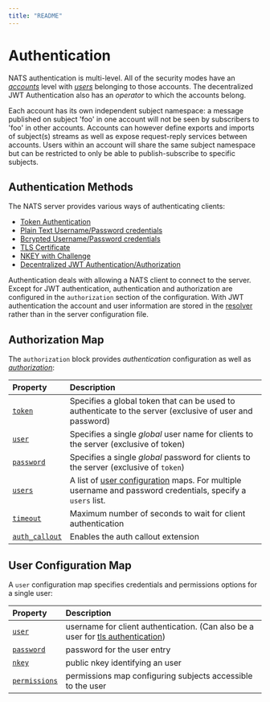 ```yaml
---
title: "README"
---
```

# Authentication

NATS authentication is multi-level. All of the security modes have an [_accounts_](../../../../running-a-nats-service/configuration/securing_nats/auth_intro) level with [_users_](./#user-configuration-map) belonging to those accounts. The decentralized JWT Authentication also has an _operator_ to which the accounts belong.

Each account has its own independent subject namespace: a message published on subject 'foo' in one account will not be seen by subscribers to 'foo' in other accounts. Accounts can however define exports and imports of subject(s) streams as well as expose request-reply services between accounts. Users within an account will share the same subject namespace but can be restricted to only be able to publish-subscribe to specific subjects.

## Authentication Methods

The NATS server provides various ways of authenticating clients:

- [Token Authentication](tokens.md)
- [Plain Text Username/Password credentials](username_password.md#plain-text-passwords)
- [Bcrypted Username/Password credentials](username_password.md#bcrypted-passwords)
- [TLS Certificate](tls_mutual_auth.md)
- [NKEY with Challenge](nkey_auth.md)
- [Decentralized JWT Authentication/Authorization](../jwt/)

Authentication deals with allowing a NATS client to connect to the server. Except for JWT authentication, authentication and authorization are configured in the `authorization` section of the configuration. With JWT authentication the account and user information are stored in the [resolver](../jwt/resolver.md) rather than in the server configuration file.

## Authorization Map

The `authorization` block provides _authentication_ configuration as well as [_authorization_](../authorization.md):

| Property                                       | Description                                                                                                                           |
| :--------------------------------------------- | :------------------------------------------------------------------------------------------------------------------------------------ |
| [`token`](tokens.md)                           | Specifies a global token that can be used to authenticate to the server \(exclusive of user and password\)                            |
| [`user`](username_password.md#single-user)     | Specifies a single _global_ user name for clients to the server \(exclusive of token\)                                                |
| [`password`](username_password.md)             | Specifies a single _global_ password for clients to the server \(exclusive of `token`\)                                               |
| [`users`](username_password.md#multiple-users) | A list of [user configuration](#user-configuration-map) maps. For multiple username and password credentials, specify a `users` list. |
| [`timeout`](auth_timeout.md)                   | Maximum number of seconds to wait for client authentication                                                                           |
| [`auth_callout`](../auth_callout.md)           | Enables the auth callout extension                                                                                                    |

## User Configuration Map

A `user` configuration map specifies credentials and permissions options for a single user:

| Property                             | Description                                                                                                                                   |
| :----------------------------------- | :-------------------------------------------------------------------------------------------------------------------------------------------- |
| [`user`](username_password.md)       | username for client authentication. \(Can also be a user for [tls authentication](tls_mutual_auth.md#mapping-client-certificates-to-a-user)\) |
| [`password`](username_password.md)   | password for the user entry                                                                                                                   |
| [`nkey`](nkey_auth.md)               | public nkey identifying an user                                                                                                               |
| [`permissions`](../authorization.md) | permissions map configuring subjects accessible to the user                                                                                   |
